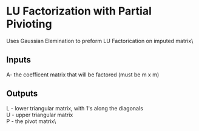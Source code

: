 # LU Factorization with Partial Pivioting
Uses Gaussian Elemination to preform LU Factorication on imputed matrix\
## Inputs
A- the coefficent matrix that will be factored (must be m x m)
## Outputs
L - lower triangular matrix, with 1's along the diagonals\
U - upper triangular matrix\
P - the pivot matrix\
